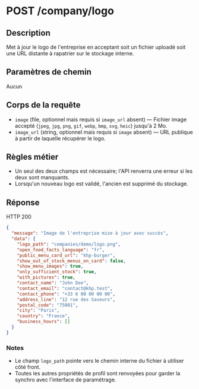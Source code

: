 # POST /company/logo

## Description
Met à jour le logo de l'entreprise en acceptant soit un fichier uploadé soit une URL distante à rapatrier sur le stockage interne.

## Paramètres de chemin
Aucun

## Corps de la requête
- `image` (file, optionnel mais requis si `image_url` absent) — Fichier image accepté (`jpeg`, `jpg`, `png`, `gif`, `webp`, `bmp`, `svg`, `heic`) jusqu'à 2 Mo.
- `image_url` (string, optionnel mais requis si `image` absent) — URL publique à partir de laquelle récupérer le logo.

## Règles métier
- Un seul des deux champs est nécessaire; l'API renverra une erreur si les deux sont manquants.
- Lorsqu'un nouveau logo est validé, l'ancien est supprimé du stockage.

## Réponse
HTTP 200

```json
{
  "message": "Image de l'entreprise mise à jour avec succès",
  "data": {
    "logo_path": "companies/demo/logo.png",
    "open_food_facts_language": "fr",
    "public_menu_card_url": "khp-burger",
    "show_out_of_stock_menus_on_card": false,
    "show_menu_images": true,
    "only_sufficient_stock": true,
    "with_pictures": true,
    "contact_name": "John Doe",
    "contact_email": "contact@khp.test",
    "contact_phone": "+33 6 00 00 00 00",
    "address_line": "12 rue des Saveurs",
    "postal_code": "75001",
    "city": "Paris",
    "country": "France",
    "business_hours": []
  }
}
```

### Notes
- Le champ `logo_path` pointe vers le chemin interne du fichier à utiliser côté front.
- Toutes les autres propriétés de profil sont renvoyées pour garder la synchro avec l'interface de paramétrage.
